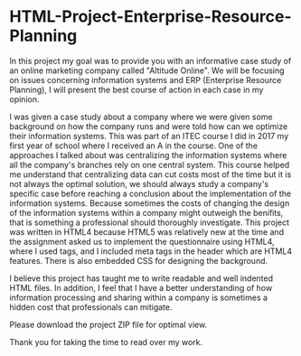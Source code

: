 # HTML-Project-Enterprise-Resource-Planning

In this project my goal was to provide you with an informative case study of an online marketing company called "Altitude Online". We will be focusing on issues concerning information systems and ERP (Enterprise Resource Planning), I will present the best course of action in each case in my opinion.

I was given a case study about a company where we were given some background on how the company runs and were told how can we optimize their information systems. This was part of an ITEC course I did in 2017 my first year of school where I received an A in the course. One of the approaches I talked about was centralizing the information systems where all the company's branches rely on one central system. This course helped me understand that centralizing data can cut costs most of the time but it is not always the optimal solution, we should always study a company's specific case before reaching a conclusion about the implementation of the information systems. Because sometimes the costs of changing the design of the information systems within a company might outweigh the benifits, that is something a professional should thoroughly investigate. This project was written in  HTML4 because HTML5 was relatively new at the time and the assignment asked us to implement the questionnaire using HTML4, where I used <a> tags, and I included meta tags in the header which are HTML4 features. There is also embedded CSS for designing the background. 

I believe this project has taught me to write readable and well indented HTML files. In addition, I feel that I have a better understanding of how information processing and sharing within a company is sometimes a hidden cost that professionals can mitigate.   

Please download the project ZIP file for optimal view. 

Thank you for taking the time to read over my work. 

